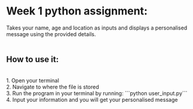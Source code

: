 # Week 1 python assignment:<br>
Takes your name, age and location as inputs and displays a personalised message using the provided details.<br>
<br>

## How to use it:
<br>
1. Open your terminal<br>
2. Navigate to where the file is stored<br>
3. Run the program in your terminal by running: ```python user_input.py``` <br>
4. Input your information and you will get your personalised message

